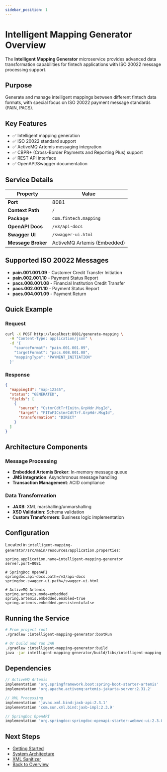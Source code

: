 ```yaml
---
sidebar_position: 1
---
```


# Intelligent Mapping Generator Overview

The **Intelligent Mapping Generator** microservice provides advanced data transformation capabilities for fintech applications with ISO 20022 message processing support.

## Purpose

Generate and manage intelligent mappings between different fintech data formats, with special focus on ISO 20022 payment message standards (PAIN, PACS).

## Key Features

- ✅ Intelligent mapping generation
- ✅ ISO 20022 standard support
- ✅ ActiveMQ Artemis messaging integration
- ✅ CBPR+ (Cross-Border Payments and Reporting Plus) support
- ✅ REST API interface
- ✅ OpenAPI/Swagger documentation

## Service Details

| Property | Value |
|----------|-------|
| **Port** | 8081 |
| **Context Path** | `/` |
| **Package** | `com.fintech.mapping` |
| **OpenAPI Docs** | `/v3/api-docs` |
| **Swagger UI** | `/swagger-ui.html` |
| **Message Broker** | ActiveMQ Artemis (Embedded) |

## Supported ISO 20022 Messages

- **pain.001.001.09** - Customer Credit Transfer Initiation
- **pain.002.001.10** - Payment Status Report
- **pacs.008.001.08** - Financial Institution Credit Transfer
- **pacs.002.001.10** - Payment Status Report
- **pacs.004.001.09** - Payment Return

## Quick Example

### Request
```bash
curl -X POST http://localhost:8081/generate-mapping \
  -H "Content-Type: application/json" \
  -d '{
    "sourceFormat": "pain.001.001.09",
    "targetFormat": "pacs.008.001.08",
    "mappingType": "PAYMENT_INITIATION"
  }'
```

### Response
```json
{
  "mappingId": "map-12345",
  "status": "GENERATED",
  "fields": [
    {
      "source": "CstmrCdtTrfInitn.GrpHdr.MsgId",
      "target": "FIToFICstmrCdtTrf.GrpHdr.MsgId",
      "transformation": "DIRECT"
    }
  ]
}
```

## Architecture Components

### Message Processing
- **Embedded Artemis Broker**: In-memory message queue
- **JMS Integration**: Asynchronous message handling
- **Transaction Management**: ACID compliance

### Data Transformation
- **JAXB**: XML marshalling/unmarshalling
- **XSD Validation**: Schema validation
- **Custom Transformers**: Business logic implementation

## Configuration

Located in `intelligent-mapping-generator/src/main/resources/application.properties`:

```properties
spring.application.name=intelligent-mapping-generator
server.port=8081

# SpringDoc OpenAPI
springdoc.api-docs.path=/v3/api-docs
springdoc.swagger-ui.path=/swagger-ui.html

# ActiveMQ Artemis
spring.artemis.mode=embedded
spring.artemis.embedded.enabled=true
spring.artemis.embedded.persistent=false
```

## Running the Service

```bash
# From project root
./gradlew :intelligent-mapping-generator:bootRun

# Or build and run JAR
./gradlew :intelligent-mapping-generator:build
java -jar intelligent-mapping-generator/build/libs/intelligent-mapping-generator-0.0.1-SNAPSHOT.jar
```

## Dependencies

```gradle
// ActiveMQ Artemis
implementation 'org.springframework.boot:spring-boot-starter-artemis'
implementation 'org.apache.activemq:artemis-jakarta-server:2.31.2'

// XML Processing
implementation 'javax.xml.bind:jaxb-api:2.3.1'
implementation 'com.sun.xml.bind:jaxb-impl:2.3.9'

// SpringDoc OpenAPI
implementation 'org.springdoc:springdoc-openapi-starter-webmvc-ui:2.3.0'
```

## Next Steps

- [Getting Started](/guides/getting-started)
- [System Architecture](/architecture/overview)
- [XML Sanitizer](/xml-sanitizer/overview)
- [Back to Overview](/intro)
